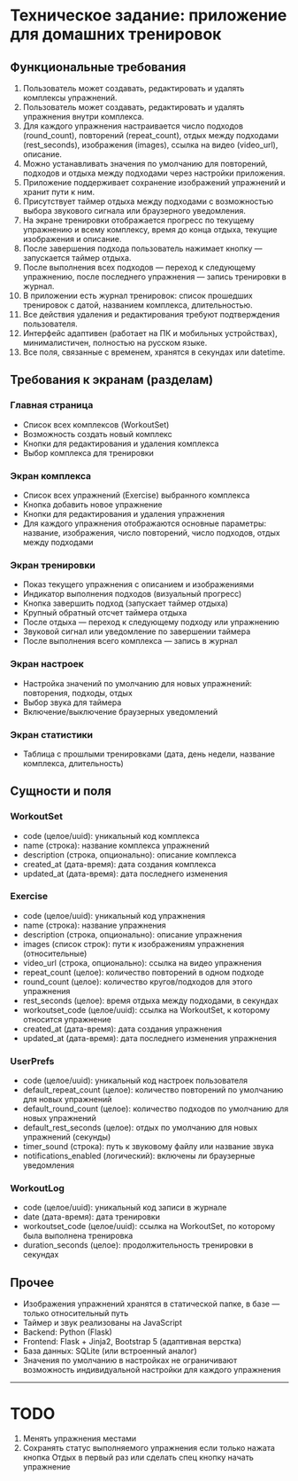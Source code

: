 # Техническое задание: приложение для домашних тренировок

## Функциональные требования

1. Пользователь может создавать, редактировать и удалять комплексы упражнений.
2. Пользователь может создавать, редактировать и удалять упражнения внутри комплекса.
3. Для каждого упражнения настраивается число подходов (round\_count), повторений (repeat\_count), отдых между подходами (rest\_seconds), изображения (images), ссылка на видео (video\_url), описание.
4. Можно устанавливать значения по умолчанию для повторений, подходов и отдыха между подходами через настройки приложения.
5. Приложение поддерживает сохранение изображений упражнений и хранит пути к ним.
6. Присутствует таймер отдыха между подходами с возможностью выбора звукового сигнала или браузерного уведомления.
7. На экране тренировки отображается прогресс по текущему упражнению и всему комплексу, время до конца отдыха, текущие изображения и описание.
8. После завершения подхода пользователь нажимает кнопку — запускается таймер отдыха.
9. После выполнения всех подходов — переход к следующему упражнению, после последнего упражнения — запись тренировки в журнал.
10. В приложении есть журнал тренировок: список прошедших тренировок с датой, названием комплекса, длительностью.
11. Все действия удаления и редактирования требуют подтверждения пользователя.
12. Интерфейс адаптивен (работает на ПК и мобильных устройствах), минималистичен, полностью на русском языке.
13. Все поля, связанные с временем, хранятся в секундах или datetime.

## Требования к экранам (разделам)

### Главная страница

* Список всех комплексов (WorkoutSet)
* Возможность создать новый комплекс
* Кнопки для редактирования и удаления комплекса
* Выбор комплекса для тренировки

### Экран комплекса

* Список всех упражнений (Exercise) выбранного комплекса
* Кнопка добавить новое упражнение
* Кнопки для редактирования и удаления упражнения
* Для каждого упражнения отображаются основные параметры: название, изображения, число повторений, число подходов, отдых между подходами

### Экран тренировки

* Показ текущего упражнения с описанием и изображениями
* Индикатор выполнения подходов (визуальный прогресс)
* Кнопка завершить подход (запускает таймер отдыха)
* Крупный обратный отсчет таймера отдыха
* После отдыха — переход к следующему подходу или упражнению
* Звуковой сигнал или уведомление по завершении таймера
* После выполнения всего комплекса — запись в журнал

### Экран настроек

* Настройка значений по умолчанию для новых упражнений: повторения, подходы, отдых
* Выбор звука для таймера
* Включение/выключение браузерных уведомлений

### Экран статистики

* Таблица с прошлыми тренировками (дата, день недели, название комплекса, длительность)

## Сущности и поля

### WorkoutSet

* code (целое/uuid): уникальный код комплекса
* name (строка): название комплекса упражнений
* description (строка, опционально): описание комплекса
* created\_at (дата-время): дата создания комплекса
* updated\_at (дата-время): дата последнего изменения

### Exercise

* code (целое/uuid): уникальный код упражнения
* name (строка): название упражнения
* description (строка, опционально): описание упражнения
* images (список строк): пути к изображениям упражнения (относительные)
* video\_url (строка, опционально): ссылка на видео упражнения
* repeat\_count (целое): количество повторений в одном подходе
* round\_count (целое): количество кругов/подходов для этого упражнения
* rest\_seconds (целое): время отдыха между подходами, в секундах
* workoutset\_code (целое/uuid): ссылка на WorkoutSet, к которому относится упражнение
* created\_at (дата-время): дата создания упражнения
* updated\_at (дата-время): дата последнего изменения упражнения

### UserPrefs

* code (целое/uuid): уникальный код настроек пользователя
* default\_repeat\_count (целое): количество повторений по умолчанию для новых упражнений
* default\_round\_count (целое): количество подходов по умолчанию для новых упражнений
* default\_rest\_seconds (целое): отдых по умолчанию для новых упражнений (секунды)
* timer\_sound (строка): путь к звуковому файлу или название звука
* notifications\_enabled (логический): включены ли браузерные уведомления

### WorkoutLog

* code (целое/uuid): уникальный код записи в журнале
* date (дата-время): дата тренировки
* workoutset\_code (целое/uuid): ссылка на WorkoutSet, по которому была выполнена тренировка
* duration\_seconds (целое): продолжительность тренировки в секундах

## Прочее

* Изображения упражнений хранятся в статической папке, в базе — только относительный путь
* Таймер и звук реализованы на JavaScript
* Backend: Python (Flask)
* Frontend: Flask + Jinja2, Bootstrap 5 (адаптивная верстка)
* База данных: SQLite (или встроенный аналог)
* Значения по умолчанию в настройках не ограничивают возможность индивидуальной настройки для каждого упражнения

---

# TODO
1. Менять упражнения местами
2. Сохранять статус выполняемого упражнения если только нажата кнопка Отдых в первый раз или сделать спец кнопку начать упражнение